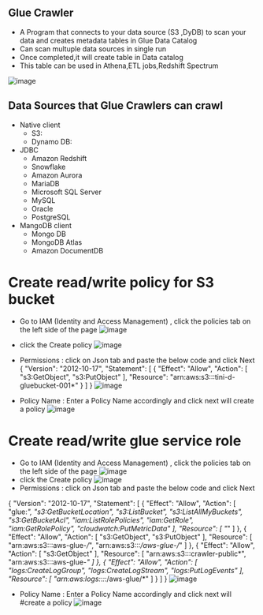 ## Glue Crawler
  * A Program that connects to your data source (S3 ,DyDB) to scan your data and creates metadata tables in Glue Data Catalog
  * Can scan multuple data sources in single run
  * Once completed,it will create table in Data catalog
  * This table can be used in Athena,ETL jobs,Redshift Spectrum

![image](https://github.com/jaykumsi/aws-glue/assets/137452836/133157d9-b3fc-4716-b7b0-6d7c3ed06863)
  
## Data Sources that Glue Crawlers can crawl
  * Native client
    * S3:
    * Dynamo DB:
  * JDBC 
      * Amazon Redshift
      * Snowflake
      * Amazon Aurora
      * MariaDB
      * Microsoft SQL Server
      * MySQL
      * Oracle
      * PostgreSQL
  * MangoDB client 
      * Mongo DB
      * MongoDB Atlas
      * Amazon DocumentDB

    
# Create read/write policy for S3 bucket 
  * Go to IAM (Identity and Access Management) , click the policies tab on the left side of the page
       ![image](https://github.com/jaykumsi/aws-glue/assets/137452836/3780f819-8178-4564-8922-63265ee1da0f)
  * click the Create policy
     ![image](https://github.com/jaykumsi/aws-glue/assets/137452836/d8efa108-87f2-4b2f-bb39-883eb53e857e)
  * Permissions : click on Json tab and paste the below code and click Next
        {
    "Version": "2012-10-17",
    "Statement": [
        {
              "Effect": "Allow",
              "Action": [
                  "s3:GetObject",
                  "s3:PutObject"
              ],
              "Resource": "arn:aws:s3:::tini-d-gluebucket-001*"
        }
               ]
        }
     ![image](https://github.com/jaykumsi/aws-glue/assets/137452836/6960191b-34db-4b9c-ac47-f9a2afcf8aeb)

  * Policy Name : Enter a Policy Name accordingly and click next will create a policy
      ![image](https://github.com/jaykumsi/aws-glue/assets/137452836/cee137a5-cf1c-4d3f-836c-0eaf1c5e44ab)

# Create read/write glue service role
  * Go to IAM (Identity and Access Management) , click the policies tab on the left side of the page
       ![image](https://github.com/jaykumsi/aws-glue/assets/137452836/3780f819-8178-4564-8922-63265ee1da0f)
  * click the Create policy
     ![image](https://github.com/jaykumsi/aws-glue/assets/137452836/d8efa108-87f2-4b2f-bb39-883eb53e857e)
  * Permissions : click on Json tab and paste the below code and click Next

{
	"Version": "2012-10-17",
	"Statement": [
		{
			"Effect": "Allow",
			"Action": [
				"glue:*",
				"s3:GetBucketLocation",
				"s3:ListBucket",
				"s3:ListAllMyBuckets",
				"s3:GetBucketAcl",
				"iam:ListRolePolicies",
				"iam:GetRole",
				"iam:GetRolePolicy",
				"cloudwatch:PutMetricData"
			],
			"Resource": [
				"*"
			]
		},
		{
			"Effect": "Allow",
			"Action": [
				"s3:GetObject",
				"s3:PutObject"
			],
			"Resource": [
				"arn:aws:s3:::aws-glue-*/*",
				"arn:aws:s3:::*/*aws-glue-*/*"
			]
		},
		{
			"Effect": "Allow",
			"Action": [
				"s3:GetObject"
			],
			"Resource": [
				"arn:aws:s3:::crawler-public*",
				"arn:aws:s3:::aws-glue-*"
			]
		},
		{
			"Effect": "Allow",
			"Action": [
				"logs:CreateLogGroup",
				"logs:CreateLogStream",
				"logs:PutLogEvents"
			],
			"Resource": [
				"arn:aws:logs:*:*:*:/aws-glue/*"
			]
		}
	]
}
     ![image](https://github.com/jaykumsi/aws-glue/assets/137452836/88d6e300-5b28-4c94-9dab-280905d1fc21)
 * Policy Name : Enter a Policy Name accordingly and click next will #create a policy
      ![image](https://github.com/jaykumsi/aws-glue/assets/137452836/cee137a5-cf1c-4d3f-836c-0eaf1c5e44ab)    
